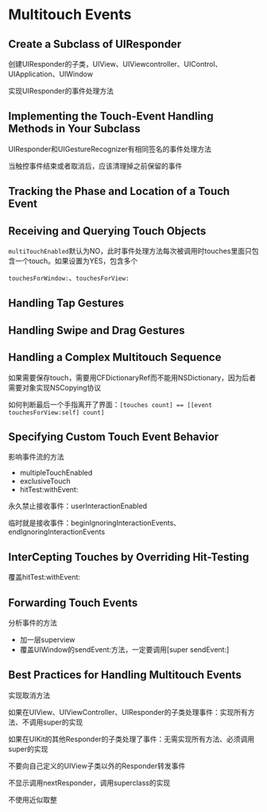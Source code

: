 # Multitouch Events

## Create a Subclass of UIResponder

创建UIResponder的子类，UIView、UIViewcontroller、UIControl、UIApplication、UIWindow

实现UIResponder的事件处理方法

## Implementing the Touch-Event Handling Methods in Your Subclass

UIResponder和UIGestureRecognizer有相同签名的事件处理方法

当触控事件结束或者取消后，应该清理掉之前保留的事件

## Tracking the Phase and Location of a Touch Event

## Receiving and Querying Touch Objects

`multiTouchEnabled`默认为NO，此时事件处理方法每次被调用时touches里面只包含一个touch。如果设置为YES，包含多个

`touchesForWindow:`、`touchesForView:`

## Handling Tap Gestures

## Handling Swipe and Drag Gestures

## Handling a Complex Multitouch Sequence

如果需要保存touch，需要用CFDictionaryRef而不能用NSDictionary，因为后者需要对象实现NSCopying协议

如何判断最后一个手指离开了界面：`[touches count] == [[event touchesForView:self] count]`

## Specifying Custom Touch Event Behavior

影响事件流的方法

* multipleTouchEnabled
* exclusiveTouch
* hitTest:withEvent:

永久禁止接收事件：userInteractionEnabled

临时就是接收事件：beginIgnoringInteractionEvents、endIgnoringInteractionEvents

## InterCepting Touches by Overriding Hit-Testing

覆盖hitTest:withEvent:

## Forwarding Touch Events

分析事件的方法

* 加一层superview
* 覆盖UIWindow的sendEvent:方法，一定要调用\[super sendEvent:\]

## Best Practices for Handling Multitouch Events

实现取消方法

如果在UIView、UIViewController、UIResponder的子类处理事件：实现所有方法、不调用super的实现

如果在UIKit的其他Responder的子类处理了事件：无需实现所有方法、必须调用super的实现

不要向自己定义的UIView子类以外的Responder转发事件

不显示调用nextResponder，调用superclass的实现

不使用近似取整

## 



